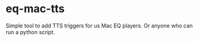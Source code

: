 # eq-mac-tts
Simple tool to add TTS triggers for us Mac EQ players.  Or anyone who can run a python script.
